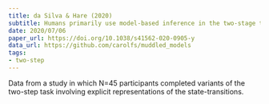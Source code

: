 ```yaml
---
title: da Silva & Hare (2020)
subtitle: Humans primarily use model-based inference in the two-stage task
date: 2020/07/06
paper_url: https://doi.org/10.1038/s41562-020-0905-y
data_url: https://github.com/carolfs/muddled_models
tags:
- two-step
---
```


Data from a study in which N=45 participants completed variants of the two-step task involving explicit representations of the state-transitions.
